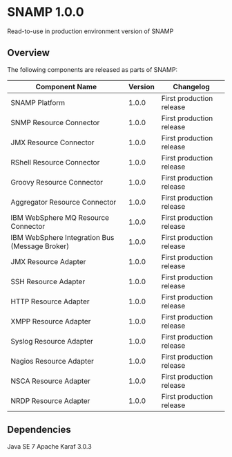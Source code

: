 SNAMP 1.0.0
====
Read-to-use in production environment version of SNAMP

## Overview
The following components are released as parts of SNAMP:

Component Name| Version | Changelog
---- | ---- | ----
SNAMP Platform | 1.0.0 | First production release
SNMP Resource Connector | 1.0.0 | First production release
JMX Resource Connector | 1.0.0 | First production release
RShell Resource Connector | 1.0.0 | First production release
Groovy Resource Connector | 1.0.0 | First production release
Aggregator Resource Connector | 1.0.0 | First production release
IBM WebSphere MQ Resource Connector | 1.0.0 | First production release
IBM WebSphere Integration Bus (Message Broker) | 1.0.0 | First production release
JMX Resource Adapter | 1.0.0 | First production release
SSH Resource Adapter | 1.0.0 | First production release
HTTP Resource Adapter | 1.0.0 | First production release
XMPP Resource Adapter | 1.0.0 | First production release
Syslog Resource Adapter | 1.0.0 | First production release
Nagios Resource Adapter | 1.0.0 | First production release
NSCA Resource Adapter | 1.0.0 | First production release
NRDP Resource Adapter | 1.0.0 | First production release

## Dependencies
Java SE 7
Apache Karaf 3.0.3
